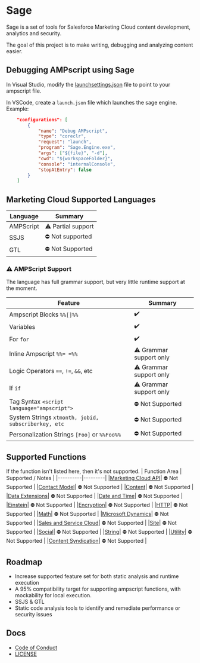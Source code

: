 # Sage
Sage is a set of tools for Salesforce Marketing Cloud content development, analytics and security.

The goal of this project is to make writing, debugging and analyzing content easier.

## Debugging AMPscript using Sage
In Visual Studio, modify the [launchsettings.json](src/Sage.Engine/Properties/launchSettings.json) file to point to your ampscript file.

In VSCode, create a `launch.json` file which launches the sage engine. Example:
```json
    "configurations": [
        {
            "name": "Debug AMPscript",
            "type": "coreclr",
            "request": "launch",
            "program": "Sage.Engine.exe",
            "args": ["${file}", "-d"],
            "cwd": "${workspaceFolder}",
            "console": "internalConsole",
            "stopAtEntry": false
        }
    ]
```

## Marketing Cloud Supported Languages

| Language | Summary |
|----------|---------|
| AMPScript | ⚠️ Partial support |
| SSJS | ⛔ Not supported |
| GTL | ⛔ Not Supported |

### ⚠️ AMPScript Support
The language has full grammar support, but very little runtime support at the moment.

| Feature | Summary |
|----------|---------|
| Ampscript Blocks `%%[]%%` | ✔️ |
| Variables | ✔️ |
| For `for`| ✔️ |
| Inline Ampscript `%%= =%%`| ⚠️ Grammar support only |
| Logic Operators `==`, `!=`, `&&`, etc | ⚠️ Grammar support only |
| If `if`| ⚠️ Grammar support only |
| Tag Syntax `<script language="ampscript">` | ⛔ Not Supported |
| System Strings `xtmonth, jobid, subscriberkey, etc` | ⛔ Not Supported |
| Personalization Strings `[Foo]` or `%%Foo%%` | ⛔ Not Supported |


## Supported Functions

If the function isn't listed here, then it's not supported.
| Function Area | Supported / Notes |
|----------|---------|
|[Marketing Cloud API](https://ampscript.guide/marketing-cloud-api-functions/)| ⛔ Not Supported |
|[Contact Model](https://ampscript.guide/content-model-functions/)| ⛔ Not Supported |
|[Content](https://ampscript.guide/content-functions/)| ⛔ Not Supported |
|[Data Extensions](https://ampscript.guide/data-extension-functions/)| ⛔ Not Supported |
|[Date and Time](https://ampscript.guide/date-and-time-functions/)| ⛔ Not Supported |
|[Einstein](https://ampscript.guide/einstein-email-recommendation-functions/)| ⛔ Not Supported |
|[Encryption](https://ampscript.guide/encryption-and-encoding-functions/)| ⛔ Not Supported |
|[HTTP](https://ampscript.guide/http-functions/)| ⛔ Not Supported |
|[Math](https://ampscript.guide/math-functions/)| ⛔ Not Supported |
|[Microsoft Dynamics](https://ampscript.guide/microsoft-dynamics-crm-functions/)| ⛔ Not Supported |
|[Sales and Service Cloud](https://ampscript.guide/sales-and-service-cloud-functions/)| ⛔ Not Supported |
|[Site](https://ampscript.guide/site-based-functions/)| ⛔ Not Supported |
|[Social](https://ampscript.guide/social-functions/)| ⛔ Not Supported |
|[String](https://ampscript.guide/string-functions/)| ⛔ Not Supported |
|[Utility](https://ampscript.guide/utility-functions/)| ⛔ Not Supported |
|[Content Syndication](https://ampscript.guide/content-syndication/)| ⛔ Not Supported |


## Roadmap
* Increase supported feature set for both static analysis and runtime execution
* A 95% compatibility target for supporting ampscript functions, with mockability for local execution.
* SSJS & GTL
* Static code analysis tools to identify and remediate performance or security issues

## Docs
-   [Code of Conduct](./CODE_OF_CONDUCT.md)
-   [LICENSE](./LICENSE)
